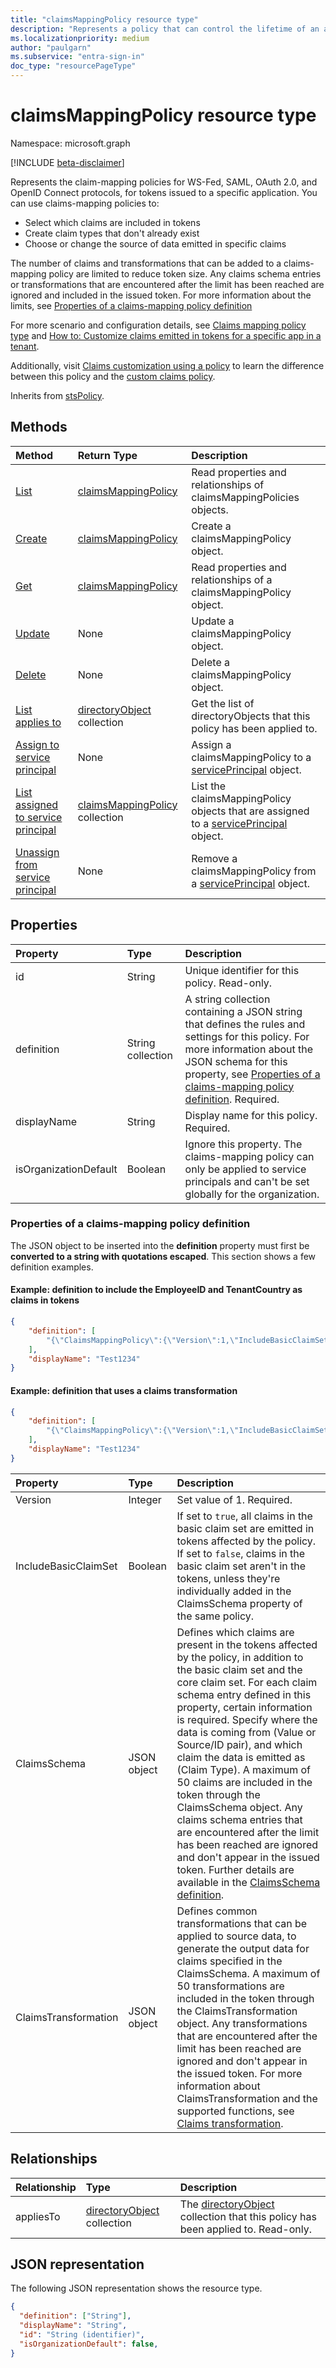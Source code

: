 ```yaml
---
title: "claimsMappingPolicy resource type"
description: "Represents a policy that can control the lifetime of an access token issued by Microsoft Entra ID."
ms.localizationpriority: medium
author: "paulgarn"
ms.subservice: "entra-sign-in"
doc_type: "resourcePageType"
---
```


# claimsMappingPolicy resource type

Namespace: microsoft.graph

[!INCLUDE [beta-disclaimer](../../includes/beta-disclaimer.md)]

Represents the claim-mapping policies for WS-Fed, SAML, OAuth 2.0, and OpenID Connect protocols, for tokens issued to a specific application. You can use claims-mapping policies to:

- Select which claims are included in tokens
- Create claim types that don't already exist
- Choose or change the source of data emitted in specific claims

The number of claims and transformations that can be added to a claims-mapping policy are limited to reduce token size. Any claims schema entries or transformations that are encountered after the limit has been reached are ignored and included in the issued token. For more information about the limits, see [Properties of a claims-mapping policy definition](#properties-of-a-claims-mapping-policy-definition)

For more scenario and configuration details, see [Claims mapping policy type](/azure/active-directory/develop/reference-claims-mapping-policy-type) and [How to: Customize claims emitted in tokens for a specific app in a tenant](/azure/active-directory/develop/active-directory-claims-mapping#claims-mapping-policy-properties).

Additionally, visit [Claims customization using a policy](/entra/identity-platform/reference-claims-customization) to learn the difference between this policy and the [custom claims policy](../resources/customclaimspolicy.md).

Inherits from [stsPolicy](stsPolicy.md).

## Methods

| Method       | Return Type | Description |
|:-------------|:------------|:------------|
| [List](../api/claimsmappingpolicy-list.md) | [claimsMappingPolicy](claimsmappingpolicy.md) | Read properties and relationships of claimsMappingPolicies objects. |
| [Create](../api/claimsmappingpolicy-post-claimsmappingpolicies.md) | [claimsMappingPolicy](claimsmappingpolicy.md) | Create a claimsMappingPolicy object. |
| [Get](../api/claimsmappingpolicy-get.md) | [claimsMappingPolicy](claimsmappingpolicy.md) | Read properties and relationships of a claimsMappingPolicy object. |
| [Update](../api/claimsmappingpolicy-update.md) | None | Update a claimsMappingPolicy object. |
| [Delete](../api/claimsmappingpolicy-delete.md) | None | Delete a claimsMappingPolicy object. |
| [List applies to](../api/claimsmappingpolicy-list-appliesto.md) | [directoryObject](directoryobject.md) collection | Get the list of directoryObjects that this policy has been applied to. |
| [Assign to service principal](../api/serviceprincipal-post-claimsmappingpolicies.md) | None | Assign a claimsMappingPolicy to a [servicePrincipal](serviceprincipal.md) object. |
| [List assigned to service principal](../api/serviceprincipal-list-claimsmappingpolicies.md) | [claimsMappingPolicy](claimsmappingpolicy.md) collection | List the claimsMappingPolicy objects that are assigned to a [servicePrincipal](serviceprincipal.md) object. |
| [Unassign from service principal](../api/serviceprincipal-delete-claimsmappingpolicies.md) | None | Remove a claimsMappingPolicy from a [servicePrincipal](serviceprincipal.md) object. |

## Properties

| Property     | Type        | Description |
|:-------------|:------------|:------------|
|id|String| Unique identifier for this policy. Read-only.|
|definition|String collection| A string collection containing a JSON string that defines the rules and settings for this policy. For more information about the JSON schema for this property, see [Properties of a claims-mapping policy definition](#properties-of-a-claims-mapping-policy-definition). Required.|
|displayName|String| Display name for this policy. Required.|
|isOrganizationDefault|Boolean|Ignore this property. The claims-mapping policy can only be applied to service principals and can't be set globally for the organization.|

### Properties of a claims-mapping policy definition

The JSON object to be inserted into the **definition** property must first be **converted to a string with quotations escaped**. This section shows a few definition examples.

#### Example: **definition** to include the EmployeeID and TenantCountry as claims in tokens

<!-- {
  "blockType": "ignored"
}-->
``` json
{
    "definition": [
        "{\"ClaimsMappingPolicy\":{\"Version\":1,\"IncludeBasicClaimSet\":\"true\",\"ClaimsSchema\": [{\"Source\":\"user\",\"ID\":\"employeeid\",\"SamlClaimType\":\"http://schemas.xmlsoap.org/ws/2005/05/identity/claims/name\",\"JwtClaimType\":\"name\"},{\"Source\":\"company\",\"ID\":\"tenantcountry\",\"SamlClaimType\":\"http://schemas.xmlsoap.org/ws/2005/05/identity/claims/country\",\"JwtClaimType\":\"country\"}]}}"
    ],
    "displayName": "Test1234"
}
```

#### Example: **definition** that uses a claims transformation

<!-- {
  "blockType": "ignored"
}-->
``` json
{
    "definition": [
        "{\"ClaimsMappingPolicy\":{\"Version\":1,\"IncludeBasicClaimSet\":\"true\",\"ClaimsSchema\": [{\"Source\":\"user\",\"ID\":\"userprincipalname\",\"SamlClaimType\":\"http://schemas.xmlsoap.org/ws/2005/05/identity/claims/nameidentifier\"},{\"Source\":\"user\",\"ID\":\"givenname\",\"SamlClaimType\":\"http://schemas.xmlsoap.org/ws/2005/05/identity/claims/givenname\"},{\"Source\":\"user\",\"ID\":\"displayname\",\"SamlClaimType\":\"http://schemas.xmlsoap.org/ws/2005/05/identity/claims/name\"},{\"Source\":\"user\",\"ID\":\"surname\",\"SamlClaimType\":\"http://schemas.xmlsoap.org/ws/2005/05/identity/claims/surname\"},{\"Source\":\"user\",\"ID\":\"userprincipalname\",\"SamlClaimType\":\"username\"}],\"ClaimsTransformation\":[{\"ID\":\"CreateTermsOfService\",\"TransformationMethod\":\"CreateStringClaim\",\"InputParameters\": [{\"ID\":\"value\",\"DataType\":\"string\", \"Value\":\"sandbox\"}],\"OutputClaims\":[{\"ClaimTypeReferenceId\":\"TOS\",\"TransformationClaimType\":\"createdClaim\"}]}]}}"
    ],
    "displayName": "Test1234"
}
```

| Property       | Type    |Description|
|:---------------|:--------|:----------|
|Version|Integer|Set value of 1. Required.|
|IncludeBasicClaimSet|Boolean|If set to `true`, all claims in the basic claim set are emitted in tokens affected by the policy. If set to `false`, claims in the basic claim set aren't in the tokens, unless they're individually added in the ClaimsSchema property of the same policy.|
|ClaimsSchema|JSON object|Defines which claims are present in the tokens affected by the policy, in addition to the basic claim set and the core claim set. For each claim schema entry defined in this property, certain information is required. Specify where the data is coming from (Value or Source/ID pair), and which claim the data is emitted as (Claim Type). A maximum of 50 claims are included in the token through the ClaimsSchema object. Any claims schema entries that are encountered after the limit has been reached are ignored and don't appear in the issued token. Further details are available in the [ClaimsSchema definition](/azure/active-directory/develop/active-directory-claims-mapping#claims-schema).|
|ClaimsTransformation|JSON object| Defines common transformations that can be applied to source data, to generate the output data for claims specified in the ClaimsSchema. A maximum of 50 transformations are included in the token through the ClaimsTransformation object. Any transformations that are encountered after the limit has been reached are ignored and don't appear in the issued token. For more information about ClaimsTransformation and the supported functions, see [Claims transformation](/azure/active-directory/develop/active-directory-claims-mapping#claims-transformation).|


## Relationships

| Relationship | Type        | Description |
|:-------------|:------------|:------------|
|appliesTo|[directoryObject](directoryobject.md) collection| The [directoryObject](directoryObject.md) collection that this policy has been applied to. Read-only.|

## JSON representation

The following JSON representation shows the resource type.

<!-- {
  "blockType": "resource",
  "optionalProperties": [

  ],
  "@odata.type": "microsoft.graph.claimsMappingPolicy",
  "baseType": "microsoft.graph.stsPolicy",
  "keyProperty": "id"
}-->

```json
{
  "definition": ["String"],
  "displayName": "String",
  "id": "String (identifier)",
  "isOrganizationDefault": false,
}
```

<!-- uuid: 16cd6b66-4b1a-43a1-adaf-3a886856ed98
2019-02-04 14:57:30 UTC -->
<!-- {
  "type": "#page.annotation",
  "description": "claimsMappingPolicy resource",
  "keywords": "",
  "section": "documentation",
  "tocPath": ""
}-->

